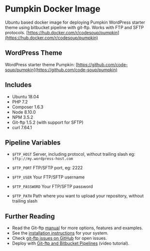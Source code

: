 # Pumpkin Docker Image
Ubuntu based docker image for deploying Pumpkin WordPress starter theme using bitbucket pipeline with git-ftp. Works with FTP and SFTP protocols.
[https://hub.docker.com/r/codesoup/pumpkin](https://hub.docker.com/r/codesoup/pumpkin)


## WordPress Theme
WordPress starter theme Pumpkin:
[https://github.com/code-soup/pumpkin](https://github.com/code-soup/pumpkin)


## Includes
- Ubuntu 18.04
- PHP 7.2
- Composer 1.6.3
- Node 8.10.0
- NPM 3.5.2
- Git-ftp 1.5.2 (with support for SFTP)
- curl 7.64.1


## Pipeline Variables
- `$FTP_HOST`
Server, including protocol, without trailing slash eg: `sftp://my.wordpress-host.com` 

- `$FTP_PORT`
FTP/SFTP port, eg: 2222

- `$FTP_USER`
Your FTP/SFTP username

- `$FTP_PASSWORD`
Your FTP/SFTP password

- `$FTP_PATH`
Path where you want to upload your repository, without trailing slash

## Further Reading

-   Read the Git-ftp [manual](https://github.com/git-ftp/git-ftp/blob/master/man/git-ftp.1.md)  for more options, features and examples.
-   See the  [installation instructions](https://github.com/git-ftp/git-ftp/blob/master/INSTALL.md)  for your system.
-   Check  [git-ftp issues on GitHub](http://github.com/git-ftp/git-ftp/issues)  for open issues.
-   Deploy with  [Git-ftp and Bitbucket Pipelines](https://www.youtube.com/watch?v=8HZhHtZebdw)  (video tutorial).